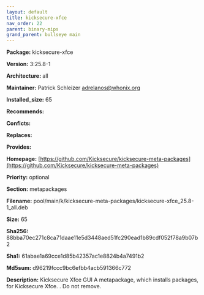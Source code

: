 ```yaml
---
layout: default
title: kicksecure-xfce
nav_order: 22
parent: binary-mips
grand_parent: bullseye main
---
```


**Package:** kicksecure-xfce

**Version:** 3:25.8-1

**Architecture:**  all

**Maintainer:**  Patrick Schleizer <adrelanos@whonix.org>

**Installed_size:**  65

**Recommends:**  

**Conficts:**  

**Replaces:**  

**Provides:**  

**Homepage:**  [https://github.com/Kicksecure/kicksecure-meta-packages](https://github.com/Kicksecure/kicksecure-meta-packages)

**Priority:**  optional

**Section:** metapackages

**Filename:**  pool/main/k/kicksecure-meta-packages/kicksecure-xfce_25.8-1_all.deb

**Size:**  65

**Sha256:**  88bba70ec271c8ca71daae11e5d3448aed51fc290ead1b89cdf052f78a9b07b2

**Sha1:**  61abae1a69cce1d85b42357ac1e8824b4a7491b2

**Md5sum:**  d96219fccc9bc6efbb4acb591366c772

**Description:** Kicksecure Xfce GUI
 A metapackage, which installs packages, for Kicksecure Xfce.
 .
 Do not remove.


